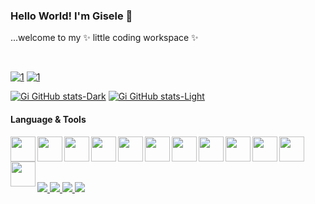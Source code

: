 ### Hello World! I'm Gisele 👋
...welcome to my ✨ little coding workspace ✨

<br>

[![1](https://github-readme-stats-rose-nine-56.vercel.app/api/top-langs/?username=gi-flor&theme=radical&layout=compact#gh-dark-mode-only)](https://github.com/gi-flor/github-readme-stats#gh-dark-mode-only)
[![1](https://github-readme-stats-rose-nine-56.vercel.app/api/top-langs/?username=gi-flor&theme=buefy&layout=compact#gh-light-mode-only)](https://github.com/gi-flor/github-readme-stats#gh-light-mode-only)

[![Gi GitHub stats-Dark](https://github-readme-stats-rose-nine-56.vercel.app/api?username=gi-flor&show_icons=true&theme=radical&show=reviews&rank_icon=github#gh-dark-mode-only)](https://github.com/gi-flor/github-readme-stats#gh-dark-mode-only)
[![Gi GitHub stats-Light](https://github-readme-stats-rose-nine-56.vercel.app/api?username=gi-flor&show_icons=true&theme=buefy&show=reviews&rank_icon=github#gh-light-mode-only)](https://github.com/gi-flor/github-readme-stats#gh-light-mode-only)

#### Language & Tools

<div>
  <img align="left" width="40" src="https://cdn.jsdelivr.net/gh/devicons/devicon/icons/javascript/javascript-plain.svg" />
  <img align="left" width="40" src="https://cdn.jsdelivr.net/gh/devicons/devicon/icons/typescript/typescript-plain.svg" />      
  <img align="left" width="40" src="https://cdn.jsdelivr.net/gh/devicons/devicon/icons/html5/html5-plain.svg" />     
  <img align="left" width="40" src="https://cdn.jsdelivr.net/gh/devicons/devicon/icons/css3/css3-plain.svg" />    
  <img align="left" width="40" src="https://cdn.jsdelivr.net/gh/devicons/devicon/icons/react/react-original.svg" />
  <img align="left" width="40" src="https://cdn.jsdelivr.net/gh/devicons/devicon/icons/angularjs/angularjs-plain.svg" />
  <img align="left" width="40" src="https://cdn.jsdelivr.net/gh/devicons/devicon/icons/sass/sass-original.svg" />
  <img align="left" width="40" src="https://cdn.jsdelivr.net/gh/devicons/devicon/icons/bootstrap/bootstrap-plain.svg" />  
  <img align="left" width="40" src="https://cdn.jsdelivr.net/gh/devicons/devicon/icons/figma/figma-original.svg" />
  <img align="left" width="40" src="https://cdn.jsdelivr.net/gh/devicons/devicon/icons/git/git-original.svg" />
  <img align="left" width="40" src="https://cdn.jsdelivr.net/gh/devicons/devicon/icons/gitlab/gitlab-original.svg" />
  <img align="left" width="40" src="https://cdn.jsdelivr.net/gh/devicons/devicon/icons/github/github-original.svg" />
</div>
<br><br>

#

<div>
  <a href="https://www.linkedin.com/in/gisele-flor/" target="_blank">
    <img src="https://img.shields.io/badge/-LinkedIn-%230077B5?style=for-the-badge&logo=linkedin&logoColor=white">
  </a>
  <a href = "gisele.araujo.dev@gmail.com">
    <img src="https://img.shields.io/badge/-Gmail-%23333?style=for-the-badge&logo=gmail&logoColor=white" target="_blank">
  </a>
  <a href="https://www.instagram.com/nuvemexotica/" target="_blank">
    <img src="https://img.shields.io/badge/-Instagram-%23E4405F?style=for-the-badge&logo=instagram&logoColor=white">
  </a>
  <a href="https://open.spotify.com/user/12148245564?si=8c7c57fdf39f4d29" target="_blank">
    <img src="https://img.shields.io/badge/Spotify-1ED760?&style=for-the-badge&logo=spotify&logoColor=white">
  </a>
</div>
